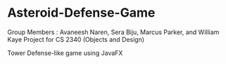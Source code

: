 # Asteroid-Defense-Game
Group Members : Avaneesh Naren, Sera Biju, Marcus Parker, and William Kaye
Project for CS 2340 (Objects and Design)

Tower Defense-like game using JavaFX
